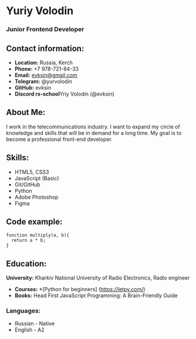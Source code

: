 # Yuriy Volodin
### Junior Frontend Developer
## Contact information:
* **Location:** Russia, Kerch
* **Phone:** +7 978-721-84-33
* **Email:** evksin@gmail.com
* **Telegram:** @yurvolodin
* **GitHub:** evksin
* **Discord rs-school**Yriy Volodin (@evksin)

## About Me:
I work in the telecommunications industry. I want to expand my circle of knowledge and skills that will be in demand for a long time. My goal is to become a professional front-end developer.

## Skills:
* HTML5, CSS3
* JavaScript (Basic)
* Git/GitHub
* Python
* Adobe Photoshop
* Figma

## Code example:
```
function multiply(a, b){
  return a * b;
}
```

## Education:
**University:** Kharkiv National University of Radio Electronics, Radio engineer
* **Courses:**
    *[Python for beginners] (https://letpy.com/)
* **Books:** Head First JavaScript Programming: A Brain-Friendly Guide

### Languages:
* Russian - Native
* English - A2
